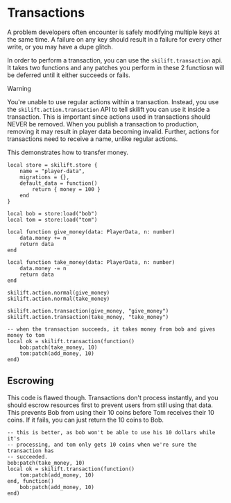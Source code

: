 # Transactions

A problem developers often encounter is safely modifying multiple keys at the same time. A failure on any key should result in a failure for every other write, or you may have a dupe glitch.

In order to perform a transaction, you can use the `skilift.transaction` api. It takes two functions and any patches you perform in these 2 functiosn will be deferred until it either succeeds or fails.

> [!WARNING]
> You're unable to use regular actions within a transaction. Instead, you use the `skilift.action.transaction` API to tell skilift you can use it inside a transaction. This is important since actions used in transactions should NEVER be removed. When you publish a transaction to production, removing it may result in player data becoming invalid. Further, actions for transactions need to receive a name, unlike regular actions.

This demonstrates how to transfer money.

```luau
local store = skilift.store {
    name = "player-data",
    migrations = {},
    default_data = function()
        return { money = 100 }
    end
}

local bob = store:load("bob")
local tom = store:load("tom")

local function give_money(data: PlayerData, n: number)
    data.money += n
    return data
end

local function take_money(data: PlayerData, n: number)
    data.money -= n
    return data
end

skilift.action.normal(give_money)
skilift.action.normal(take_money)

skilift.action.transaction(give_money, "give_money")
skilift.action.transaction(take_money, "take_money")

-- when the transaction succeeds, it takes money from bob and gives money to tom
local ok = skilift.transaction(function()
    bob:patch(take_money, 10)
    tom:patch(add_money, 10)
end)
```

## Escrowing

This code is flawed though. Transactions don't process instantly, and you should escrow resources first to prevent users from still using that data. This prevents Bob from using their 10 coins before Tom receives their 10 coins. If it fails, you can just return the 10 coins to Bob.

```luau
-- this is better, as bob won't be able to use his 10 dollars while it's
-- processing, and tom only gets 10 coins when we're sure the transaction has
-- succeeded.
bob:patch(take_money, 10)
local ok = skilift.transaction(function()
    tom:patch(add_money, 10)
end, function()
    bob:patch(add_money, 10)
end)
```
